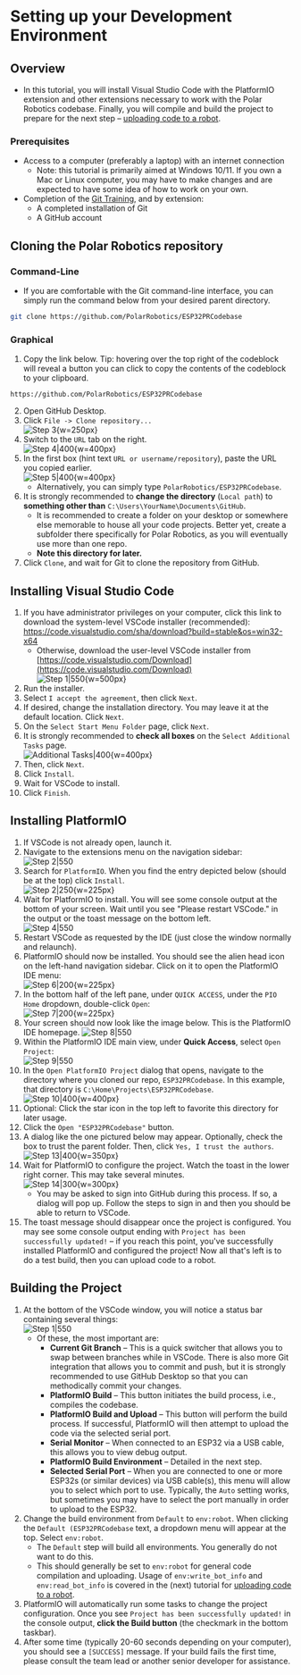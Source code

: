 # Setting up your Development Environment
## Overview
- In this tutorial, you will install Visual Studio Code with the PlatformIO extension and other extensions necessary to work with the Polar Robotics codebase. Finally, you will compile and build the project to prepare for the next step – [uploading code to a robot](./uploading-code).

### Prerequisites
- Access to a computer (preferably a laptop) with an internet connection
	- Note: this tutorial is primarily aimed at Windows 10/11. If you own a Mac or Linux computer, you may have to make changes and are expected to have some idea of how to work on your own.
- Completion of the [Git Training](./git), and by extension:
	- A completed installation of Git
	- A GitHub account

## Cloning the Polar Robotics repository
### Command-Line
- If you are comfortable with the Git command-line interface, you can simply run the command below from your desired parent directory.
```sh
git clone https://github.com/PolarRobotics/ESP32PRCodebase
```

### Graphical
1. Copy the link below. Tip: hovering over the top right of the codeblock will reveal a button you can click to copy the contents of the codeblock to your clipboard.
```
https://github.com/PolarRobotics/ESP32PRCodebase
```
2. Open GitHub Desktop. 
3. Click `File -> Clone repository...` <br> ![Step 3](../_static/images/training/devenv/devenv-clone-1.png){w=250px}
4. Switch to the `URL` tab on the right. <br>![Step 4|400](../_static/images/training/devenv/devenv-clone-2.png){w=400px}
5. In the first box (hint text `URL or username/repository`), paste the URL you copied earlier. <br> ![Step 5|400](../_static/images/training/devenv/devenv-clone-3.png){w=400px}
	- Alternatively, you can simply type `PolarRobotics/ESP32PRCodebase`.
6. It is strongly recommended to **change the directory** (`Local path`) to **something other than** `C:\Users\YourName\Documents\GitHub`. 
	- It is recommended to create a folder on your desktop or somewhere else memorable to house all your code projects. Better yet, create a subfolder there specifically for Polar Robotics, as you will eventually use more than one repo.
	- **Note this directory for later.**
7. Click `Clone`, and wait for Git to clone the repository from GitHub.

## Installing Visual Studio Code


1. If you have administrator privileges on your computer, click this link to download the system-level VSCode installer (recommended): https://code.visualstudio.com/sha/download?build=stable&os=win32-x64
	- Otherwise, download the user-level VSCode installer from [https://code.visualstudio.com/Download](https://code.visualstudio.com/Download) <br> ![Step 1|550](../_static/images/training/devenv/devenv-vscode-1.png){w=500px}
2. Run the installer.
3. Select `I accept the agreement`, then click `Next`.
4. If desired, change the installation directory. You may leave it at the default location. Click `Next`.
5. On the `Select Start Menu Folder` page, click `Next`.
6. It is strongly recommended to **check all boxes** on the `Select Additional Tasks` page. <br> ![Additional Tasks|400](../_static/images/training/devenv/devenv-vscode-2.png){w=400px}
7. Then, click `Next`.
8. Click `Install`.
9. Wait for VSCode to install.
10. Click `Finish`.

## Installing PlatformIO
1. If VSCode is not already open, launch it.
2. Navigate to the extensions menu on the navigation sidebar: ![Step 2|550](../_static/images/training/devenv/devenv-pio-1.png)
3. Search for `PlatformIO`. When you find the entry depicted below (should be at the top) click `Install`. <br> ![Step 2|250](../_static/images/training/devenv/devenv-pio-2.png){w=225px}
4. Wait for PlatformIO to install. You will see some console output at the bottom of your screen. Wait until you see "Please restart VSCode." in the output or the toast message on the bottom left. <br> ![Step 4|550](../_static/images/training/devenv/devenv-pio-3.png)
5. Restart VSCode as requested by the IDE (just close the window normally and relaunch).
6. PlatformIO should now be installed. You should see the alien head icon on the left-hand navigation sidebar. Click on it to open the PlatformIO IDE menu: <br> ![Step 6|200](../_static/images/training/devenv/devenv-pio-4.png){w=225px}
7. In the bottom half of the left pane, under `QUICK ACCESS`, under the `PIO Home` dropdown, double-click `Open`: <br> ![Step 7|200](../_static/images/training/devenv/devenv-pio-5.png){w=225px}
8. Your screen should now look like the image below. This is the PlatformIO IDE homepage. ![Step 8|550](../_static/images/training/devenv/devenv-pio-6.png)
9. Within the PlatformIO IDE main view, under **Quick Access**, select `Open Project`: <br> ![Step 9|550](../_static/images/training/devenv/devenv-pio-7.png)
10. In the `Open PlatformIO Project` dialog that opens, navigate to the directory where you cloned our repo, `ESP32PRCodebase`. In this example, that directory is `C:\Home\Projects\ESP32PRCodebase`. <br> ![Step 10|400](../_static/images/training/devenv/devenv-pio-8.png){w=400px}
11. Optional: Click the star icon in the top left to favorite this directory for later usage.
12. Click the `Open "ESP32PRCodebase"` button.
13. A dialog like the one pictured below may appear. Optionally, check the box to trust the parent folder. Then, click `Yes, I trust the authors`. <br> ![Step 13|400](../_static/images/training/devenv/devenv-pio-9.png){w=350px}
14. Wait for PlatformIO to configure the project. Watch the toast in the lower right corner. This may take several minutes. <br> ![Step 14|300](../_static/images/training/devenv/devenv-pio-10.png){w=300px}
	- You may be asked to sign into GitHub during this process. If so, a dialog will pop up. Follow the steps to sign in and then you should be able to return to VSCode.
15. The toast message should disappear once the project is configured. You may see some console output ending with `Project has been successfully updated!` – if you reach this point, you've successfully installed PlatformIO and configured the project! Now all that's left is to do a test build, then you can upload code to a robot.

## Building the Project
1. At the bottom of the VSCode window, you will notice a status bar containing several things: <br> ![Step 1|550](../_static/images/training/devenv/devenv-build-1.png)
	- Of these, the most important are:
		- **Current Git Branch** – This is a quick switcher that allows you to swap between branches while in VSCode. There is also more Git integration that allows you to commit and push, but it is strongly recommended to use GitHub Desktop so that you can methodically commit your changes.
		- **PlatformIO Build** – This button initiates the build process, i.e., compiles the codebase. 
		- **PlatformIO Build and Upload** – This button will perform the build process. If successful, PlatformIO will then attempt to upload the code via the selected serial port.
		- **Serial Monitor** – When connected to an ESP32 via a USB cable, this allows you to view debug output.
		- **PlatformIO Build Environment** – Detailed in the next step.
		- **Selected Serial Port** – When you are connected to one or more ESP32s (or similar devices) via USB cable(s), this menu will allow you to select which port to use. Typically, the `Auto` setting works, but sometimes you may have to select the port manually in order to upload to the ESP32.
2. Change the build environment from `Default` to `env:robot`. When clicking the `Default (ESP32PRCodebase` text, a dropdown menu will appear at the top. Select `env:robot`.
	- The `Default` step will build all environments. You generally do not want to do this.
	- This should generally be set to `env:robot` for general code compilation and uploading. Usage of `env:write_bot_info` and `env:read_bot_info` is covered in the (next) tutorial for [uploading code to a robot](./uploading-code).
3. PlatformIO will automatically run some tasks to change the project configuration. Once you see `Project has been successfully updated!` in the console output, **click the Build button** (the checkmark in the bottom taskbar).
4. After some time (typically 20-60 seconds depending on your computer), you should see a `[SUCCESS]` message. If your build fails the first time, please consult the team lead or another senior developer for assistance.